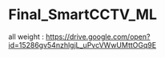 # Final_SmartCCTV_ML

all weight :
https://drive.google.com/open?id=15286gv54nzhlgjL_uPvcVWwUMttOGq9E
